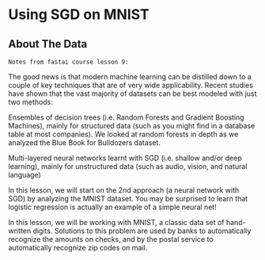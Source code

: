 # Using SGD on MNIST

## About The Data

    Notes from fastai course lesson 9:

The good news is that modern machine learning can be distilled down to a couple of key techniques that are of very wide
applicability. Recent studies have shown that the vast majority of datasets can be best modeled with just two methods:

Ensembles of decision trees (i.e. Random Forests and Gradient Boosting Machines), mainly for structured data (such as
you might find in a database table at most companies). We looked at random forests in depth as we analyzed the Blue 
Book for Bulldozers dataset.

Multi-layered neural networks learnt with SGD (i.e. shallow and/or deep learning), mainly for unstructured data 
(such as audio, vision, and natural language)

In this lesson, we will start on the 2nd approach (a neural network with SGD) by analyzing the MNIST dataset. 
You may be surprised to learn that logistic regression is actually an example of a simple neural net!

In this lesson, we will be working with MNIST, a classic data set of hand-written digits. 
Solutions to this problem are used by banks to automatically recognize the amounts on checks, and by the postal service 
to automatically recognize zip codes on mail.

